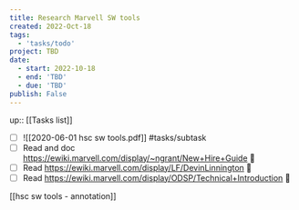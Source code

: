 ```yaml
---
title: Research Marvell SW tools
created: 2022-Oct-18
tags:
  - 'tasks/todo'
project: TBD
date:
  - start: 2022-10-18
  - end: 'TBD'
  - due: 'TBD'
publish: False
---
```

up:: [[Tasks list]]

- [ ] ![[2020-06-01 hsc sw tools.pdf]] #tasks/subtask
- [ ] Read and doc https://ewiki.marvell.com/display/~ngrant/New+Hire+Guide 🔼 
- [ ] Read https://ewiki.marvell.com/display/LF/DevinLinnington 🔼 
- [ ] Read https://ewiki.marvell.com/display/ODSP/Technical+Introduction 🔼 

[[hsc sw tools - annotation]]